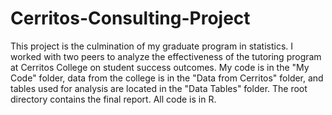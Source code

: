 # Cerritos-Consulting-Project

This project is the culmination of my graduate program in statistics. I worked with two peers to analyze the effectiveness of the tutoring program at Cerritos College on student success outcomes. My code is in the "My Code" folder, data from the college is in the "Data from Cerritos" folder, and tables used for analysis are located in the "Data Tables" folder. The root directory contains the final report. All code is in R.
